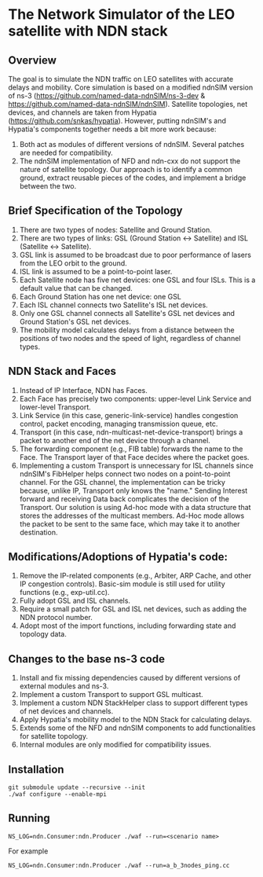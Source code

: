 The Network Simulator of the LEO satellite with NDN stack
================================
## Overview
The goal is to simulate the NDN traffic on LEO satellites with accurate delays and mobility. Core simulation is based on a modified ndnSIM version of ns-3 (https://github.com/named-data-ndnSIM/ns-3-dev & https://github.com/named-data-ndnSIM/ndnSIM). Satellite topologies, net devices, and channels are taken from Hypatia (https://github.com/snkas/hypatia). However, putting ndnSIM's and Hypatia's components together needs a bit more work because:

1) Both act as modules of different versions of ndnSIM. Several patches are needed for compatibility.
2) The ndnSIM implementation of NFD and ndn-cxx do not support the nature of satellite topology.
Our approach is to identify a common ground, extract reusable pieces of the codes, and implement a bridge between the two.

## Brief Specification of the Topology
1) There are two types of nodes: Satellite and Ground Station.
2) There are two types of links: GSL (Ground Station <-> Satellite) and ISL (Satellite <-> Satellite).
3) GSL link is assumed to be broadcast due to poor performance of lasers from the LEO orbit to the ground.
4) ISL link is assumed to be a point-to-point laser.
5) Each Satellite node has five net devices: one GSL and four ISLs. This is a default value that can be changed.
6) Each Ground Station has one net device: one GSL
7) Each ISL channel connects two Satellite's ISL net devices.
8) Only one GSL channel connects all Satellite's GSL net devices and Ground Station's GSL net devices.
9) The mobility model calculates delays from a distance between the positions of two nodes and the speed of light, regardless of channel types.

## NDN Stack and Faces
1) Instead of IP Interface, NDN has Faces.
2) Each Face has precisely two components: upper-level Link Service and lower-level Transport.
3) Link Service (in this case, generic-link-service) handles congestion control, packet encoding, managing transmission queue, etc.
4) Transport (in this case, ndn-multicast-net-device-transport) brings a packet to another end of the net device through a channel.
5) The forwarding component (e.g., FIB table) forwards the name to the Face. The Transport layer of that Face decides where the packet goes.
6) Implementing a custom Transport is unnecessary for ISL channels since ndnSIM's FibHelper helps connect two nodes on a point-to-point channel. For the GSL channel, the implementation can be tricky because, unlike IP, Transport only knows the "name." Sending Interest forward and receiving Data back complicates the decision of the Transport. Our solution is using Ad-hoc mode with a data structure that stores the addresses of the multicast members. Ad-Hoc mode allows the packet to be sent to the same face, which may take it to another destination.

## Modifications/Adoptions of Hypatia's code:
1) Remove the IP-related components (e.g., Arbiter, ARP Cache, and other IP congestion controls). Basic-sim module is still used for utility functions (e.g., exp-util.cc).
2) Fully adopt GSL and ISL channels.
3) Require a small patch for GSL and ISL net devices, such as adding the NDN protocol number.
4) Adopt most of the import functions, including forwarding state and topology data.

## Changes to the base ns-3 code
1) Install and fix missing dependencies caused by different versions of external modules and ns-3.
2) Implement a custom Transport to support GSL multicast.
3) Implement a custom NDN StackHelper class to support different types of net devices and channels.
4) Apply Hypatia's mobility model to the NDN Stack for calculating delays.
5) Extends some of the NFD and ndnSIM components to add functionalities for satellite topology.
6) Internal modules are only modified for compatibility issues.

## Installation
```
git submodule update --recursive --init
./waf configure --enable-mpi
```

## Running
```
NS_LOG=ndn.Consumer:ndn.Producer ./waf --run=<scenario name>
```
For example
```
NS_LOG=ndn.Consumer:ndn.Producer ./waf --run=a_b_3nodes_ping.cc
```
